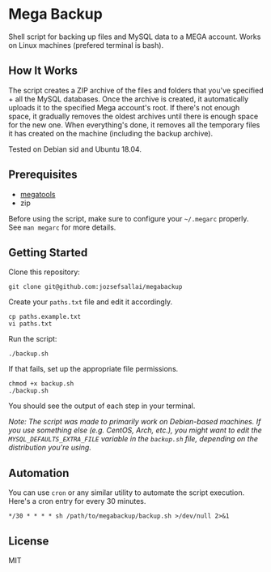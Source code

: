 # Mega Backup

Shell script for backing up files and MySQL data to a MEGA account. Works on Linux machines (prefered terminal is bash).

## How It Works

The script creates a ZIP archive of the files and folders that you've specified + all the MySQL databases. Once the archive is created, it automatically uploads it to the specified Mega account's root. If there's not enough space, it gradually removes the oldest archives until there is enough space for the new one. When everything's done, it removes all the temporary files it has created on the machine (including the backup archive).

Tested on Debian sid and Ubuntu 18.04.

## Prerequisites

 * [megatools](https://github.com/megous/megatools)
 * zip

Before using the script, make sure to configure your `~/.megarc` properly. See `man megarc` for more details.

## Getting Started

Clone this repository:

```
git clone git@github.com:jozsefsallai/megabackup
```

Create your `paths.txt` file and edit it accordingly.

```
cp paths.example.txt
vi paths.txt
```

Run the script:

```
./backup.sh
```

If that fails, set up the appropriate file permissions.

```
chmod +x backup.sh
./backup.sh
```

You should see the output of each step in your terminal.

*Note: The script was made to primarily work on Debian-based machines. If you use something else (e.g. CentOS, Arch, etc.), you might want to edit the `MYSQL_DEFAULTS_EXTRA_FILE` variable in the `backup.sh` file, depending on the distribution you're using.*

## Automation

You can use `cron` or any similar utility to automate the script execution. Here's a cron entry for every 30 minutes.

```
*/30 * * * * sh /path/to/megabackup/backup.sh >/dev/null 2>&1
```

## License

MIT
